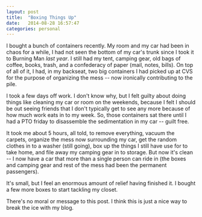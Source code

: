 ```yaml
---
layout: post
title:  "Boxing Things Up"
date:   2014-08-28 16:57:47
categories: personal
---
```

I bought a bunch of containers recently. My room and my car had been in chaos for a while, I had not seen the bottom of my car's trunk since I took it to Burning Man *last year*. I still had my tent, camping gear, old bags of coffee, books, trash, and a confederacy of paper (mail, notes, bills). On top of all of it, I had, in my backseat, two big containers I had picked up at CVS for the purpose of organizing the mess -- now ironically contributing to the pile.

I took a few days off work. I don't know why, but I felt guilty about doing things like cleaning my car or room on the weekends, because I felt I should be out seeing friends that I don't typically get to see any more because of how much work eats in to my week. So, those containers sat there until I had a PTO friday to disassemble the sedimentation in my car -- guilt free. 

It took me about 5 hours, all told, to remove everything, vacuum the carpets, organize the mess now surrounding my car, get the random clothes in to a washer (still going), box up the things I still have use for to take home, and file away my camping gear in to storage. But now it's clean -- I now have a car that more than a single person can ride in (the boxes and camping gear and rest of the mess had been the permanent passengers). 

It's small, but I feel an enormous amount of relief having finished it. I bought a few more boxes to start tackling my closet. 

There's no moral or message to this post. I think this is just a nice way to break the ice with my blog. 
